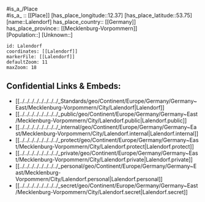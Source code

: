 ﻿---
location: [53.75,12.37] 
mapzoom: [7,12] 
mapmarker: city 
type: City
tags:
- geo/City


SpocWebEntityId: 31791
isDeleted: false
confidential: public

---
#is_a_/Place  
#is_a_ :: [[Place]] 
[has_place_longitude::12.37] 
[has_place_latitude::53.75] 
[name::Lalendorf] 
has_place_country:: [[Germany]]  
has_place_province:: [[Mecklenburg-Vorpommern]]  
[Population::] 
[Unknown::] 


```leaflet
id: Lalendorf
coordinates: [[Lalendorf]] 
markerFile: [[Lalendorf]] 
defaultZoom: 11 
maxZoom: 18
```


## Confidential Links & Embeds: 
- [[../../../../../../../../_Standards/geo/Continent/Europe/Germany/Germany~East/Mecklenburg-Vorpommern/City/Lalendorf|Lalendorf]] 
- [[../../../../../../../../_public/geo/Continent/Europe/Germany/Germany~East/Mecklenburg-Vorpommern/City/Lalendorf.public|Lalendorf.public]] 
- [[../../../../../../../../_internal/geo/Continent/Europe/Germany/Germany~East/Mecklenburg-Vorpommern/City/Lalendorf.internal|Lalendorf.internal]] 
- [[../../../../../../../../_protect/geo/Continent/Europe/Germany/Germany~East/Mecklenburg-Vorpommern/City/Lalendorf.protect|Lalendorf.protect]] 
- [[../../../../../../../../_private/geo/Continent/Europe/Germany/Germany~East/Mecklenburg-Vorpommern/City/Lalendorf.private|Lalendorf.private]] 
- [[../../../../../../../../_personal/geo/Continent/Europe/Germany/Germany~East/Mecklenburg-Vorpommern/City/Lalendorf.personal|Lalendorf.personal]] 
- [[../../../../../../../../_secret/geo/Continent/Europe/Germany/Germany~East/Mecklenburg-Vorpommern/City/Lalendorf.secret|Lalendorf.secret]] 
